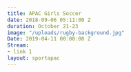 ```yaml
---
title: APAC Girls Soccer
date: 2018-09-06 05:11:00 Z
duration: October 21-23
image: "/uploads/rugby-background.jpg"
Date: 2019-04-11 00:00:00 Z
Stream:
- link 1
layout: sportapac
---
```


